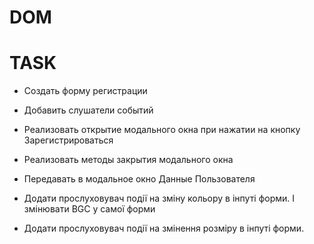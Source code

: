 # DOM

# TASK

- Создать форму регистрации
- Добавить слушатели событий
- Реализовать открытие модального окна при нажатии на кнопку Зарегистрироваться
- Реализовать методы закрытия модального окна
- Передавать в модальное окно Данные Пользователя

- Додати прослуховувач події на зміну кольору в інпуті форми. І змінювати BGC у
  самої форми
- Додати прослуховувач події на змінення розміру в інпуті форми.
